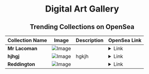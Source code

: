 <div align="center">

# Digital Art Gallery

## Trending Collections on OpenSea

| Collection Name                       | Image                                                                                     | Description                       | OpenSea Link                                                                                          |
|---------------------------------------|-------------------------------------------------------------------------------------------|-----------------------------------|--------------------------------------------------------------------------------------------------------|
| **Mr Lacoman** | ![Image](https://i.seadn.io/s/raw/files/4e96d908cc4ae7cc43867b087be04e5f.png?w=500&auto=format?w=200&auto=format) |  | <details><summary>Link</summary>[Mr Lacoman](https://opensea.io/collection/mr-lacoman-2)</details> |
| **hjhgj** | ![Image](https://i.seadn.io/s/raw/files/aa3d0ac68192c11cd805f2be4f3621af.png?w=500&auto=format?w=200&auto=format) | hgkjh | <details><summary>Link</summary>[hjhgj](https://opensea.io/collection/hjhgj-4)</details> |
| **Reddington** | ![Image](https://i.seadn.io/s/raw/files/d71cc926b6a8b8173fffc96d895d94e4.jpg?w=500&auto=format?w=200&auto=format) |  | <details><summary>Link</summary>[Reddington](https://opensea.io/collection/reddington-1)</details> |

</div>